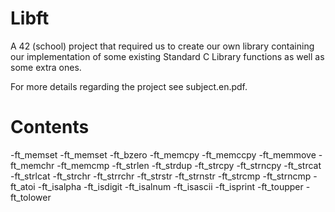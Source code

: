 # Libft

A 42 (school) project that required us to create our own library containing our implementation of some existing Standard C Library functions as well as some extra ones.

For more details regarding the project see subject.en.pdf.

# Contents

-ft_memset
-ft_memset
-ft_bzero
-ft_memcpy
-ft_memccpy
-ft_memmove
-ft_memchr
-ft_memcmp
-ft_strlen
-ft_strdup
-ft_strcpy 
-ft_strncpy
-ft_strcat
-ft_strlcat
-ft_strchr
-ft_strrchr
-ft_strstr
-ft_strnstr
-ft_strcmp
-ft_strncmp
-ft_atoi
-ft_isalpha
-ft_isdigit
-ft_isalnum
-ft_isascii
-ft_isprint
-ft_toupper
-ft_tolower
